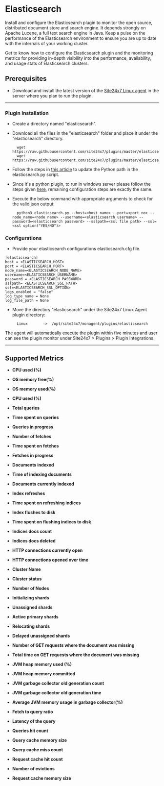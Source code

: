 # Elasticsearch

Install and configure the Elasticsearch plugin to monitor the open source, distributed document store and search engine. It depends strongly on Apache Lucene, a full text search engine in Java. Keep a pulse on the performance of the Elasticsearch environment to ensure you are up to date with the internals of your working cluster.

Get to know how to configure the Elasticsearch plugin and the monitoring metrics for providing in-depth visibility into the performance, availability, and usage stats of Elasticsearch clusters.
                                                                                              
## Prerequisites

- Download and install the latest version of the [Site24x7 Linux agent](https://www.site24x7.com/app/client#/admin/inventory/add-monitor) in the server where you plan to run the plugin. 

---


### Plugin Installation  

- Create a directory named "elasticsearch".
      
- Download all the files in the "elasticsearch" folder and place it under the "elasticsearch" directory.

		wget https://raw.githubusercontent.com/site24x7/plugins/master/elasticsearch/elasticsearch.cfg
		wget https://raw.githubusercontent.com/site24x7/plugins/master/elasticsearch/elasticsearch.py

- Follow the steps in [this article](https://support.site24x7.com/portal/en/kb/articles/updating-python-path-in-a-plugin-script-for-linux-servers) to update the Python path in the elasticsearch.py script.
		
- Since it's a python plugin, to run in windows server please follow the steps given [here](https://support.site24x7.com/portal/en/kb/articles/run-python-plugin-scripts-in-windows-servers), remaining configuration steps are exactly the same. 


- Execute the below command with appropriate arguments to check for the valid json output:

		python3 elasticsearch.py --host=<host name> --port=<port no> --node_name=<node name> --username=<elasticsearch username> --password=<elasticsearch password> --sslpath=<ssl file path> --ssl=<ssl option("YES/NO")>

### Configurations

- Provide your elasticsearch configurations elasticsearch.cfg file.
```
[elasticsearch]
host = <ELASTICSEARCH_HOST>
port = <ELASTICSEARCH_PORT>
node_name=<ELASTICSEARCH_NODE_NAME>
username=<ELASTICSEARCH_USERNAME>
password = <ELASTICSEARCH_PASSWORD>
sslpath= <ELASTICSEARCH_SSL_PATH>
ssl=<ELASTICSEARCH_SSL_OPTION>
logs_enabled = "false"
log_type_name = None
log_file_path = None
```	
	
  
- Move the directory "elasticsearch" under the Site24x7 Linux Agent plugin directory: 

		Linux       ->  /opt/site24x7/monagent/plugins/elasticsearch
		
The agent will automatically execute the plugin within five minutes and user can see the plugin monitor under Site24x7 > Plugins > Plugin Integrations.

---

## Supported Metrics

- **CPU used (%)**


- **OS memory free(%)**


- **OS memory used(%)**

- **CPU used (%)**

    
- **Total queries**


- **Time spent on queries**

- **Queries in progress**


- **Number of fetches**


- **Time spent on fetches**

- **Fetches in progress**

    
- **Documents indexed**


- **Time of indexing documents**

- **Documents currently indexed**


- **Index refreshes**


- **Time spent on refreshing indices**

- **Index flushes to disk**

    
- **Time spent on flushing indices to disk**


- **Indices docs count**

- **Indices docs deleted**


- **HTTP connections currently open**


- **HTTP connections opened over time**

- **Cluster Name**

    
- **Cluster status**


- **Number of Nodes**

- **Initializing shards**

- **Unassigned shards**

- **Active primary shards**

- **Relocating shards**

- **Delayed unassigned shards**

- **Number of GET requests where the document was missing**

- **Total time on GET requests where the document was missing**
- **JVM heap memory used (%)**

- **JVM heap memory committed**

- **JVM garbage collector old generation count**

- **JVM garbage collector old generation time**

- **Average JVM memory usage in garbage collector(%)**

- **Fetch to query ratio**

- **Latency of the query**

- **Queries hit count**

- **Query cache memory size**

- **Query cache miss count**

- **Request cache hit count**

- **Number of evictions**

- **Request cache memory size**



